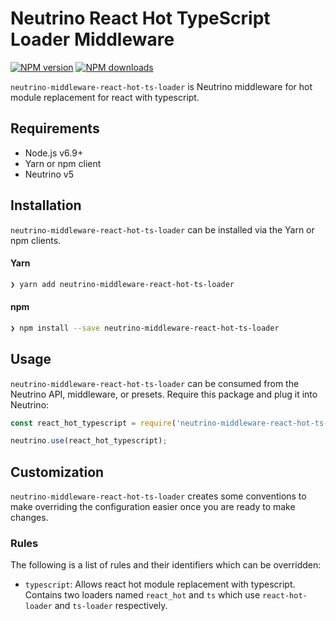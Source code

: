 # Neutrino React Hot TypeScript Loader Middleware
[![NPM version][npm-image]][npm-url] [![NPM downloads][npm-downloads]][npm-url]

`neutrino-middleware-react-hot-ts-loader` is Neutrino middleware for hot module replacement for react with typescript.

## Requirements

- Node.js v6.9+
- Yarn or npm client
- Neutrino v5

## Installation

`neutrino-middleware-react-hot-ts-loader` can be installed via the Yarn or npm clients.

#### Yarn

```bash
❯ yarn add neutrino-middleware-react-hot-ts-loader
```

#### npm

```bash
❯ npm install --save neutrino-middleware-react-hot-ts-loader
```

## Usage

`neutrino-middleware-react-hot-ts-loader` can be consumed from the Neutrino API, middleware, or presets. Require this package
and plug it into Neutrino:

```js
const react_hot_typescript = require('neutrino-middleware-react-hot-ts-loader');

neutrino.use(react_hot_typescript);
```

## Customization

`neutrino-middleware-react-hot-ts-loader` creates some conventions to make overriding the configuration easier once you are
ready to make changes.

### Rules

The following is a list of rules and their identifiers which can be overridden:

- `typescript`: Allows react hot module replacement with typescript. Contains two loaders named `react_hot` and  `ts` which use `react-hot-loader` and `ts-loader` respectively.

[npm-image]: https://img.shields.io/npm/v/neutrino-middleware-react-hot-ts-loader.svg
[npm-downloads]: https://img.shields.io/npm/dt/neutrino-middleware-react-hot-ts-loader.svg
[npm-url]: https://npmjs.org/package/neutrino-middleware-react-hot-ts-loader


